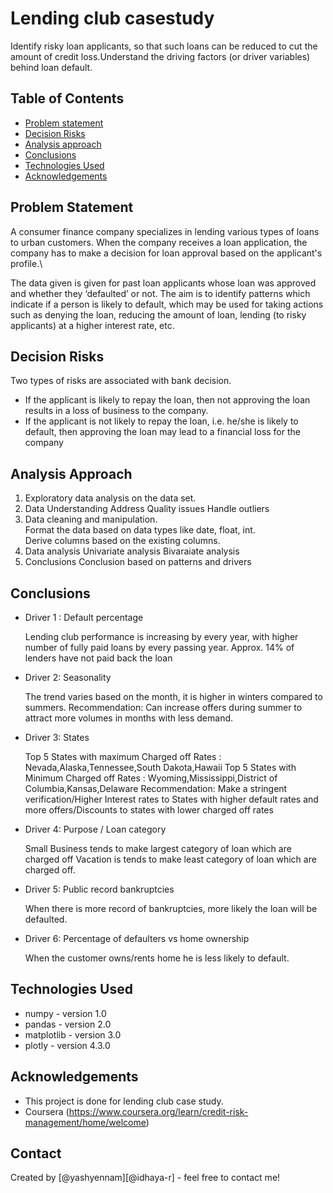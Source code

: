 # Lending club casestudy

Identify risky loan applicants, so that such loans can be reduced to cut the amount of credit loss.Understand the driving factors (or driver variables) behind loan default.

## Table of Contents
* [Problem statement](#problem-statement)
* [Decision Risks](#decision-risks)
* [Analysis approach](#analysis-approach)
* [Conclusions](#conclusions)
* [Technologies Used](#technologies-used)
* [Acknowledgements](#acknowledgements)


<!-- You can include any other section that is pertinent to your problem -->
## Problem Statement
 A consumer finance company specializes in lending various types of loans to urban customers. When the company receives a loan application, the company has to make a decision for loan approval based on the applicant's profile.\
 
 The data given is given for past loan applicants whose loan was approved and whether they ‘defaulted’ or not. The aim is to identify patterns which indicate if a person is likely to default, which may be used for taking actions such as denying the loan, reducing the amount of loan, lending (to risky applicants) at a higher interest rate, etc.

## Decision Risks

Two types of risks are associated with bank decision.
- If the applicant is likely to repay the loan, then not approving the loan results in a loss of business to the company. 
- If the applicant is not likely to repay the loan, i.e. he/she is likely to default, then approving the loan may lead to a financial loss for the company

<!-- You don't have to answer all the questions - just the ones relevant to your project. -->

## Analysis Approach

1. Exploratory data analysis on the data set.      
2. Data Understanding
    Address Quality issues
    Handle outliers
3. Data cleaning and manipulation.    
    Format the data based on data types like date, float, int.   
    Derive columns based on the existing columns. 
4. Data analysis
    Univariate analysis
    Bivaraiate analysis
5. Conclusions
    Conclusion based on patterns and drivers

## Conclusions
- Driver 1 : Default percentage

    Lending club performance is increasing by every year, with higher number of fully paid loans by every passing year.
    Approx. 14% of lenders have not paid back the loan
- Driver 2: Seasonality

    The trend varies based on the month, it is higher in winters compared to summers.
    Recommendation: Can increase offers during summer to attract more volumes in months with less demand.
- Driver 3: States

    Top 5 States with maximum Charged off Rates : Nevada,Alaska,Tennessee,South Dakota,Hawaii
    Top 5 States with Minimum Charged off Rates : Wyoming,Mississippi,District of Columbia,Kansas,Delaware
    Recommendation: Make a stringent verification/Higher Interest rates to States with higher default rates and more offers/Discounts to states with lower charged off rates
- Driver 4: Purpose / Loan category

    Small Business tends to make largest category of loan which are charged off
    Vacation is tends to make least category of loan which are charged off.
- Driver 5: Public record bankruptcies

    When there is more record of bankruptcies, more likely the loan will be defaulted.
- Driver 6:  Percentage of defaulters vs home ownership
    
    When the customer owns/rents home he is less likely to default.

<!-- You don't have to answer all the questions - just the ones relevant to your project. -->


## Technologies Used
- numpy - version 1.0
- pandas - version 2.0
- matplotlib - version 3.0
- plotly - version 4.3.0

<!-- As the libraries versions keep on changing, it is recommended to mention the version of library used in this project -->

## Acknowledgements
- This project is done for lending club case study.
- Coursera (https://www.coursera.org/learn/credit-risk-management/home/welcome)



## Contact
Created by [@yashyennam][@idhaya-r] - feel free to contact me!


<!-- Optional -->
<!-- ## License -->
<!-- This project is open source and available under the [... License](). -->

<!-- You don't have to include all sections - just the one's relevant to your project -->
